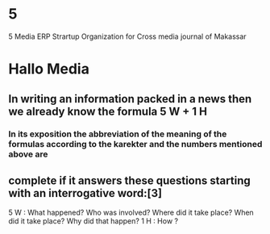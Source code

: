 # 5
5 Media ERP
Strartup Organization for Cross media journal of Makassar
# Hallo Media
## In writing an information packed in a news then we already know the formula 5 W + 1 H
### In its exposition the abbreviation of the meaning of the formulas according to the karekter and the numbers mentioned above are
## complete if it answers these questions starting with an interrogative word:[3]
5 W :
What happened?
Who was involved?
Where did it take place?
When did it take place?
Why did that happen?
1 H :
How ?
